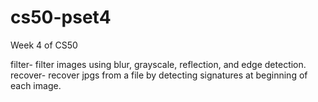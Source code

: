 # cs50-pset4
Week 4 of CS50

filter- filter images using blur, grayscale, reflection, and edge detection.
recover- recover jpgs from a file by detecting signatures at beginning of each image.
